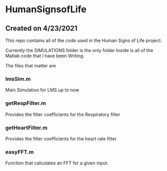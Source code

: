 # HumanSignsofLife
## Created on 4/23/2021


This repo contains all of the code used in the Human Signs of Life project.

Currently the SIMULATIONS folder is the only folder
Inside is all of the Matlab code that I have been Writing. 

The files that matter are 

### lmsSim.m
  Main Simulation for LMS up to now
### getRespFilter.m
  Provides the filter coefficients for the Respiratory filter
### getHeartFilter.m
  Provides the filter coefficients for the heart rate filter
### easyFFT.m
  Function that calculates an FFT for a given input. 
